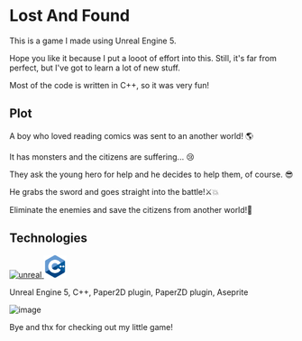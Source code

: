# Lost And Found
This is a game I made using Unreal Engine 5.

Hope you like it because I put a looot of effort into this.
Still, it's far from perfect, but I've got to learn a lot of new stuff.

Most of the code is written in C++, so it was very fun!

## Plot
A boy who loved reading comics was sent to an another world! 🌎

It has monsters and the citizens are suffering... 😢

They ask the young hero for help and he decides to help them, of course. 😎

He grabs the sword and goes straight into the battle!⚔️💥

Eliminate the enemies and save the citizens from another world!🤩

## Technologies
<a href="https://unrealengine.com/" target="_blank" rel="noreferrer"> <img src="https://raw.githubusercontent.com/kenangundogan/fontisto/036b7eca71aab1bef8e6a0518f7329f13ed62f6b/icons/svg/brand/unreal-engine.svg" alt="unreal" width="40" height="40"/> </a>
<a href="https://www.w3schools.com/cpp/" target="_blank" rel="noreferrer"> <img src="https://raw.githubusercontent.com/devicons/devicon/master/icons/cplusplus/cplusplus-original.svg" alt="cplusplus" width="40" height="40"/> </a>

Unreal Engine 5, C++, Paper2D plugin, PaperZD plugin, Aseprite

![image](https://github.com/user-attachments/assets/235bfa24-ba42-40d7-8bec-384eace00d27)

Bye and thx for checking out my little game!
